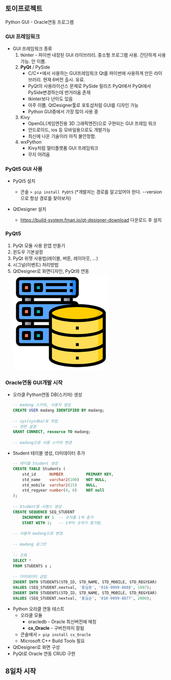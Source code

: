 ## 토이프로젝트
Python GUI - Oracle연동 프로그램

### GUI 프레임워크
- GUI 프레임워크 종류
    1. tkinter - 파이썬 내장된 GUI 라이브러리. 중소형 프로그램 사용. 간단하게 사용가능. 안 이쁨. 
    2. **PyQt** / PySide 
        - C/C++에서 사용하는 GUI프레임워크 Qt를 파이썬에 사용하게 만든 라이브러리. 현재 6버전 출시. 유료.
        - PyQt의 사용라이선스 문제로 PySide 릴리즈 PyQt에서 PyQt에서 PySide변경하는데 번거러움 존재
        - tkinter보다 난이도 있음
        - 아주 이쁨. QtDesigner툴로 포토샵처럼 GUI를 디자인 가능
        - Python GUI중에서 가장 많이 사용 중
    3. Kivy
        - OpenGL(게임엔진용 3D 그래픽엔진)으로 구현되는 GUI 프레임 워크
        - 안드로이드, ios 등 모바일용으로도 개발가능
        - 최신에 나온 기술이라 아직 불안정함.
    4. wxPython 
        - Kivy처럼 멀티플랫폼 GUI 프레임워크
        - 무지 어려움

### PyQt5 GUI 사용
- PyQt5 설치
    - 콘솔 `> pip install PyQt5` (*개발자는 경로를 알고있어야 한다. --version 으로 항상 경로를 찾아보자)


- QtDesigner 설치
    - https://build-system.fman.io/qt-designer-download 다운로드 후 설치

### PyQt5
1. PyQt 모듈 사용 윈앱 만들기
2. 윈도우 기본설정
3. PyQt 위젯 사용법(레이블, 버튼, 레이아웃, ...)
4. 시그널(이벤트) 처리방법
5. QtDesigner로 화면디자인, PyQt와 연동
    <img src="../image/database-storage.png" width=300>


### Oracle연동 GUI개발 시작
- 오라클 Python연동 DB(스키마) 생성
    ```SQL
    -- madang 스키마, 사용자 생성
    CREATE USER madang IDENTIFIED BY madang;

    -- sys(sysdba)로 작업
    -- 권한 설정
    GRANT CONNECT, resource TO madang;

    -- madang으로 사용 스키마 변경
    ```
- Student 테이블 생성, 더미데이터 추가
    ```sql
    -- 테이블 Student 생성
    CREATE TABLE Students (
        std_id 		NUMBER 			PRIMARY KEY,
        std_name 	varchar2(100) 	NOT NULL,
        std_mobile 	varchar2(15) 	NULL,
        std_regyear	number(4, 0) 	NOT null
    );

    -- Student용 시퀀스 생성
    CREATE SEQUENCE SEQ_STUDENT
        INCREMENT BY 1	-- 숫자를 1씩 증가
        START WITH 1;	-- 1부터 숫자가 증가됨.

    -- 사용자 madang으로 변경

    -- madang 로그인

    -- 조회
    SELECT *
    FROM STUDENTS s ;

    -- 더미데이터 삽입
    INSERT INTO STUDENTS(STD_ID, STD_NAME, STD_MOBILE, STD_REGYEAR) 
    VALUES (SEQ_STUDENT.nextval, '홍길동', '010-9999-8888', 1997);
    INSERT INTO STUDENTS(STD_ID, STD_NAME, STD_MOBILE, STD_REGYEAR) 
    VALUES (SEQ_STUDENT.nextval, '홍길순', '010-9999-8877', 2000);
    ```
- Python 오라클 연동 테스트
    - 오라클 모듈
        - oracledb - Oracle 최신버전에 매칭
        - **cx_Oracle** - 구버전까지 잘됨
    - 콘솔에서 `> pip install cx_Oracle`
    - Microsoft C++ Build Tools 필요
- QtDesigner로 화면 구성
- PyQt로 Oracle 연동 CRUD 구현

## 8일차 시작